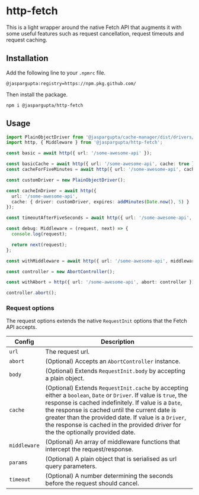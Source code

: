 # http-fetch

This is a light wrapper around the native Fetch API that augments it with some useful features such as request
cancellation, request timeouts and request caching.

## Installation

Add the following line to your `.npmrc` file.

```
@jaspargupta:registry=https://npm.pkg.github.com/
```

Then install the package.

```
npm i @jaspargupta/http-fetch
```

## Usage

```typescript
import PlainObjectDriver from '@jaspargupta/cache-manager/dist/drivers/plain-object';
import http, { Middleware } from '@jaspargupta/http-fetch';

const basic = await http({ url: '/some-awesome-api' });

const basicCache = await http({ url: '/some-awesome-api', cache: true });
const cacheForFiveMinutes = await http({ url: '/some-awesome-api', cache: addMinutes(Date.now(), 5) });

const customDriver = new PlainObjectDriver();

const cacheInDriver = await http({
  url: '/some-awesome-api',
  cache: { driver: customDriver, expires: addMinutes(Date.now(), 5) }
});

const timeoutAfterFiveSeconds = await http({ url: '/some-awesome-api', timeout: 5000 });

const debug: Middleware = (request, next) => {
  console.log(request);

  return next(request);
};

const withMiddleware = await http({ url: '/some-awesome-api', middleware: [debug] });

const controller = new AbortController();

const withAbort = http({ url: '/some-awesome-api', abort: controller });

controller.abort();
```

### Request options

The request options extends the native `RequestInit` options that the Fetch API accepts.

| Config       | Description                                                                                                                                                                                                                                                                                                                                                             |
|--------------|-------------------------------------------------------------------------------------------------------------------------------------------------------------------------------------------------------------------------------------------------------------------------------------------------------------------------------------------------------------------------|
| `url`        | The request url.                                                                                                                                                                                                                                                                                                                                                        |
| `abort`      | (Optional) Accepts an `AbortController` instance.                                                                                                                                                                                                                                                                                                                       |
| `body`       | (Optional) Extends `RequestInit.body` by accepting a plain object.                                                                                                                                                                                                                                                                                                      |
| `cache`      | (Optional) Extends `RequestInit.cache` by accepting either a `boolean`, `Date` or `Driver`. If value is `true`, the response is cached indefinitely. If value is a `Date`, the response is cached until the current date is greater than the provided date. If value is a `Driver`, the response is cached in the provided driver for the the optionally provided date. |
| `middleware` | (Optional) An array of middleware functions that intercept the request/response.                                                                                                                                                                                                                                                                                        |
| `params`     | (Optional) A plain object that is serialised as url query parameters.                                                                                                                                                                                                                                                                                                   |
| `timeout`    | (Optional) A number determining the seconds before the request should cancel.                                                                                                                                                                                                                                                                                           |
